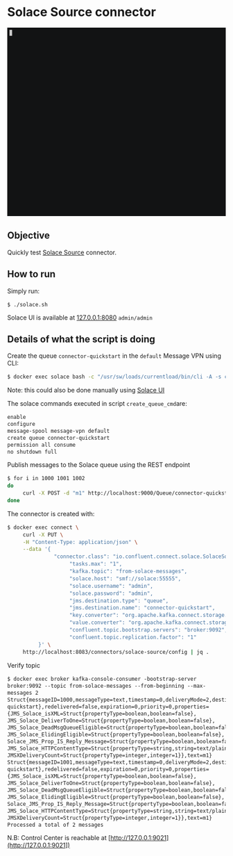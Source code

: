 # Solace Source connector

![asciinema](asciinema.gif)

## Objective

Quickly test [Solace Source](https://docs.confluent.io/current/connect/kafka-connect-solace/source/index.html#quick-start) connector.




## How to run

Simply run:

```
$ ./solace.sh
```

Solace UI is available at [127.0.0.1:8080](http://127.0.0.1:8080) `admin/admin`

## Details of what the script is doing

Create the queue `connector-quickstart` in the `default` Message VPN using CLI:

```bash
$ docker exec solace bash -c "/usr/sw/loads/currentload/bin/cli -A -s cliscripts/create_queue_cmd"
```

Note: this could also be done manually using [Solace UI](http://127.0.0.1:8080)

The solace commands executed in script `create_queue_cmd`are:

```
enable
configure
message-spool message-vpn default
create queue connector-quickstart
permission all consume
no shutdown full
```

Publish messages to the Solace queue using the REST endpoint

```bash
$ for i in 1000 1001 1002
do
     curl -X POST -d "m1" http://localhost:9000/Queue/connector-quickstart -H "Content-Type: text/plain" -H "Solace-Message-ID: $i"
done
```

The connector is created with:

```bash
$ docker exec connect \
     curl -X PUT \
     -H "Content-Type: application/json" \
     --data '{
               "connector.class": "io.confluent.connect.solace.SolaceSourceConnector",
                    "tasks.max": "1",
                    "kafka.topic": "from-solace-messages",
                    "solace.host": "smf://solace:55555",
                    "solace.username": "admin",
                    "solace.password": "admin",
                    "jms.destination.type": "queue",
                    "jms.destination.name": "connector-quickstart",
                    "key.converter": "org.apache.kafka.connect.storage.StringConverter",
                    "value.converter": "org.apache.kafka.connect.storage.StringConverter",
                    "confluent.topic.bootstrap.servers": "broker:9092",
                    "confluent.topic.replication.factor": "1"
          }' \
     http://localhost:8083/connectors/solace-source/config | jq .
```

Verify topic

```
$ docker exec broker kafka-console-consumer -bootstrap-server broker:9092 --topic from-solace-messages --from-beginning --max-messages 2
Struct{messageID=1000,messageType=text,timestamp=0,deliveryMode=2,destination=Struct{destinationType=queue,name=connector-quickstart},redelivered=false,expiration=0,priority=0,properties={JMS_Solace_isXML=Struct{propertyType=boolean,boolean=false}, JMS_Solace_DeliverToOne=Struct{propertyType=boolean,boolean=false}, JMS_Solace_DeadMsgQueueEligible=Struct{propertyType=boolean,boolean=false}, JMS_Solace_ElidingEligible=Struct{propertyType=boolean,boolean=false}, Solace_JMS_Prop_IS_Reply_Message=Struct{propertyType=boolean,boolean=false}, JMS_Solace_HTTPContentType=Struct{propertyType=string,string=text/plain}, JMSXDeliveryCount=Struct{propertyType=integer,integer=1}},text=m1}
Struct{messageID=1001,messageType=text,timestamp=0,deliveryMode=2,destination=Struct{destinationType=queue,name=connector-quickstart},redelivered=false,expiration=0,priority=0,properties={JMS_Solace_isXML=Struct{propertyType=boolean,boolean=false}, JMS_Solace_DeliverToOne=Struct{propertyType=boolean,boolean=false}, JMS_Solace_DeadMsgQueueEligible=Struct{propertyType=boolean,boolean=false}, JMS_Solace_ElidingEligible=Struct{propertyType=boolean,boolean=false}, Solace_JMS_Prop_IS_Reply_Message=Struct{propertyType=boolean,boolean=false}, JMS_Solace_HTTPContentType=Struct{propertyType=string,string=text/plain}, JMSXDeliveryCount=Struct{propertyType=integer,integer=1}},text=m1}
Processed a total of 2 messages
```

N.B: Control Center is reachable at [http://127.0.0.1:9021](http://127.0.0.1:9021])
